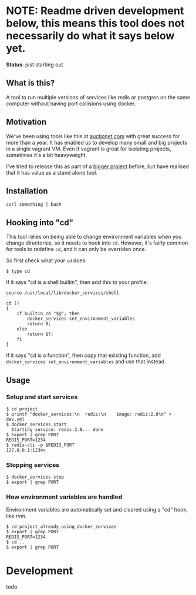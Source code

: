 # NOTE: Readme driven development below, this means this tool does not necessarily do what it says below yet.

**Status**: just starting out

## What is this?

A tool to run multiple versions of services like redis or postgres on the same computer without having port collisions using docker.

## Motivation

We've been using tools like this at [auctionet.com](http://dev.auctionet.com) with great success for more than a year. It has enabled us to develop many small and big projects in a single vagrant VM. Even if vagrant is great for isolating projects, sometimes it's a bit heavyweight.

I've tried to release this as part of a [bigger project](https://github.com/joakimk/devbox-tools) before, but have realised that it has value as a stand alone tool.

## Installation

    curl something | bash

## Hooking into "cd"

This tool relies on being able to change environment variables when you change directories, so it needs to hook into `cd`. However, it's fairly common for tools to redefine `cd`, and it can only be overriden once.

So first check what your `cd` does:

    $ type cd

If it says "cd is a shell builtin", then add this to your profile:

    source /usr/local/lib/docker_services/shell

    cd ()
    {
        if builtin cd "$@"; then
            docker_services set_environment_variables
            return 0;
        else
            return $?;
        fi
    }

If it says "cd is a function", then copy that existing function, add `docker_services set_environment_variables` and use that instead.

## Usage

### Setup and start services

    $ cd project
    $ printf "docker_services:\n  redis:\n    image: redis:2.8\n" > dev.yml
    $ docker_services start
      Starting service: redis:2.8... done
    $ export | grep PORT
    REDIS_PORT=1234
    $ redis-cli -p $REDIS_PORT
    127.0.0.1:1234>

### Stopping services

    $ docker_services stop
    $ export | grep PORT

### How environment variables are handled

Environment variables are automatically set and cleared using a "cd" hook, like rvm.

    $ cd project_already_using_docker_services
    $ export | grep PORT
    REDIS_PORT=1234
    $ cd ..
    $ export | grep PORT

# Development

todo

